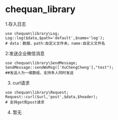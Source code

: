 # chequan_library

1.存入日志
```
use chequan\library\Log;
Log::log($data,$path='default',$name='log');
# data：数据，path:自定义文件夹，name:自定义文件名
```
2:发送企业微信消息
```
use chequan\library\SendMessage;
SendMessage::sendWxMsg(['XuChengCheng'],"test");
##发送人为一维数组，支持多人同时发送
```
3. curl请求
```
use chequan\library\Request;
Request::curl($url,'post',$data,$header);
# 支持get和post请求

```
4. 暂无

